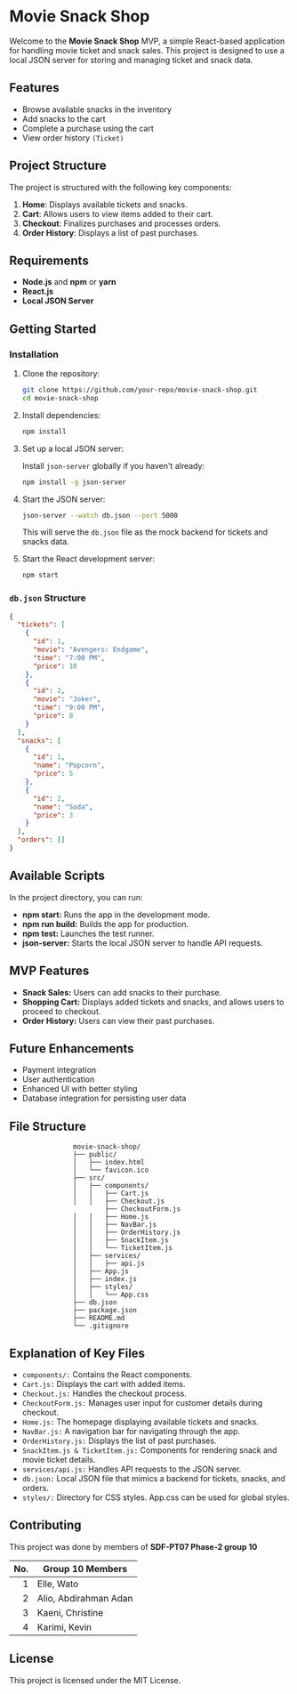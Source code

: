 # Movie Snack Shop

Welcome to the **Movie Snack Shop** MVP, a simple React-based application for handling movie ticket and snack sales. This project is designed to use a local JSON server for storing and managing ticket and snack data. 

## Features

- Browse available snacks in the inventory
- Add snacks to the cart
- Complete a purchase using the cart
- View order history `(Ticket)`

## Project Structure

The project is structured with the following key components:

1. **Home**: Displays available tickets and snacks.
2. **Cart**: Allows users to view items added to their cart.
3. **Checkout**: Finalizes purchases and processes orders.
4. **Order History**: Displays a list of past purchases.

## Requirements

- **Node.js** and **npm** or **yarn**
- **React.js**
- **Local JSON Server**

## Getting Started

### Installation

1. Clone the repository:

    ```bash
    git clone https://github.com/your-repo/movie-snack-shop.git
    cd movie-snack-shop
    ```

2. Install dependencies:

    ```bash
    npm install
    ```

3. Set up a local JSON server:

    Install `json-server` globally if you haven't already:

    ```bash
    npm install -g json-server
    ```

4. Start the JSON server:

    ```bash
    json-server --watch db.json --port 5000
    ```

    This will serve the `db.json` file as the mock backend for tickets and snacks data.

5. Start the React development server:

    ```bash
    npm start
    ```

### `db.json` Structure

```json
{
  "tickets": [
    {
      "id": 1,
      "movie": "Avengers: Endgame",
      "time": "7:00 PM",
      "price": 10
    },
    {
      "id": 2,
      "movie": "Joker",
      "time": "9:00 PM",
      "price": 8
    }
  ],
  "snacks": [
    {
      "id": 1,
      "name": "Popcorn",
      "price": 5
    },
    {
      "id": 2,
      "name": "Soda",
      "price": 3
    }
  ],
  "orders": []
}
```
## Available Scripts

  In the project directory, you can run:

  - **npm start:** Runs the app in the development mode.
  - **npm run build:** Builds the app for production.
  - **npm test:** Launches the test runner.
  - **json-server:** Starts the local JSON server to handle API requests.

## MVP Features

  - **Snack Sales:** Users can add snacks to their purchase.
  - **Shopping Cart:** Displays added tickets and snacks, and allows users to proceed to checkout.
  - **Order History:** Users can view their past purchases.

## Future Enhancements

  - Payment integration
  - User authentication
  - Enhanced UI with better styling
  - Database integration for persisting user data

## File Structure

                    movie-snack-shop/
                    ├── public/
                    │   ├── index.html
                    │   └── favicon.ico
                    ├── src/
                    │   ├── components/
                    │   │   ├── Cart.js
                    │   │   ├── Checkout.js
                            ├── CheckoutForm.js
                    │   │   ├── Home.js
                    │   │   ├── NavBar.js
                    │   │   ├── OrderHistory.js
                    │   │   ├── SnackItem.js
                    │   │   └── TicketItem.js
                    │   ├── services/
                    │   │   ├── api.js
                    │   ├── App.js
                    │   ├── index.js
                    │   ├── styles/
                    │   │   └── App.css
                    ├── db.json
                    ├── package.json
                    ├── README.md
                    └── .gitignore

## Explanation of Key Files

  - `components/:` Contains the React components.
  - `Cart.js:` Displays the cart with added items.
  - `Checkout.js:` Handles the checkout process.
  - `CheckoutForm.js:` Manages user input for customer details during checkout.
  - `Home.js:` The homepage displaying available tickets and snacks.
  - `NavBar.js:` A navigation bar for navigating through the app.
  - `OrderHistory.js:` Displays the list of past purchases.
  - `SnackItem.js & TicketItem.js:` Components for rendering snack and movie ticket details.
  - `services/api.js:` Handles API requests to the JSON server.
  - `db.json:` Local JSON file that mimics a backend for tickets, snacks, and orders.
  - `styles/:` Directory for CSS styles. App.css can be used for global styles.

## Contributing
This project was done by members of **SDF-PT07 Phase-2 group 10**

| No.  | Group 10 Members          |
|-----:|---------------------------|
|     1| Elle, Wato                |
|     2| Alio, Abdirahman Adan     |
|     3| Kaeni, Christine          |
|     4| Karimi, Kevin             |

## License
This project is licensed under the MIT License.


